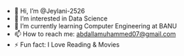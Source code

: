 - 👋 Hi, I’m @Jeylani-2526
- 👀 I’m interested in Data Science
- 🌱 I’m currently learning Computer Engineering at BANU
- 📫 How to reach me: abdallamuhammed07@gmail.com
- ⚡ Fun fact: I Love Reading & Movies

<!---
Jeylani-2526/Jeylani-2526 is a ✨ special ✨ repository because its `README.md` (this file) appears on your GitHub profile.
You can click the Preview link to take a look at your changes.
--->
